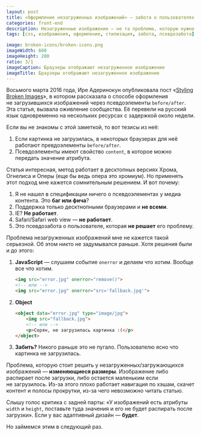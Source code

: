```yaml
---
layout: post
title: «Оформление незагруженных изображений» — забота о пользователях (нет)
categories: front-end
description: Незагруженные изображение — не та проблема, которую нужно срочно решать. С изображениями есть другая, более важная, проблема.
tags: [css, изображения, оформление, стилизация, забота, псевдозабота]

image: broken-icons/broken-icons.png
imageWidth: 600
imageHeight: 200
ratio: 3/1
imageCaption: Браузеры отображают незагруженное изображение
imageTitle: Браузеры отображают незагруженное изображение
---
```


Восьмого марта 2016 года, Ире Адеринокун опубликовала пост «[Styling Broken Images][1]», в котором рассказала о способе оформления не загрузившихся изображений через псевдоэлементы `before/after`. Эта статья, вызвала оживление сообщества. Её перевели на русский язык одновременно на нескольких ресурсах с задержкой около недели.

Если вы не знакомы с этой заметкой, то вот тезисы из неё:
1. Если картинка не загрузилась, в некоторых браузерах для неё работают превдоэлементы `before/after`.
2. Псевдоэлементы имеют свойство `content`, в которое можно передать значение атрибута.

<!-- more -->

Статья интересная, метод работает в десктопных версиях Хрома, Огнелиса и Оперы (еще бы ведь опера это хромиум). Но применять этот подход мне кажется сомнительным решением. И вот почему:

1. Я не нашел в спецификации ничего о псевдоэлементах у медиа контента. Это **баг или фича**?
2. Поддержка только десктнопными браузерами и **не всеми**.
3. IE? **Не работает**.
4. Safari/Safari web view — **не работает**.
5. Это псевдозабота о пользователе, которая **не решает** его проблему.

Проблема незагруженных изображений мне не кажется такой серьезной. Об этом никто не задумывался раньше. Хотя решения были и до этого:

1.  **JavaScript** — слушаем событие `onerror` и делаем что хотим. Вообще все что хотим.

    ```html
    <img src="error.jpg" onerror="remove()">
    <!-- или -->
    <img src="error.jpg" onerror="src='fallback.jpg'">
    ```

2.  **Object**

    ```html
    <object data="error.jpg" type="image/jpg">
        <img src="fallback.jpg">
        <!-- или -->
        <p>Сорян, не загрузилась картинка :(</p>
    </object>
    ```

3. **Забить?** Никого раньше это не пугало. Пользователю ясно что картинка не загрузилась.

Проблема, которую стоит решить у незагруженных/загружающихся изображений — **изменяющиеся размеры**. Изображение либо распирает после загрузки, либо остается маленьким если не загрузилось. Из-за этого плохо работает навигация по хэшам, скачет контент и полосы прокрутки, из-за чего невозможно читать статью.

Слышу голос критика с задней парты: «У изображений есть атрибуты `width` и `height`, поставьте туда значения и его не будет распирать после загрузки». Если у вас адаптивный дизайн — **будет**.

Но займемся этим в следующий раз.

[1]: http://bitsofco.de/styling-broken-images/
